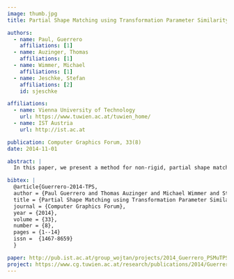 ```yaml
---
image: thumb.jpg
title: Partial Shape Matching using Transformation Parameter Similarity

authors:
  - name: Paul, Guerrero
    affiliations: [1]
  - name: Auzinger, Thomas
    affiliations: [1]
  - name: Wimmer, Michael
    affiliations: [1]
  - name: Jeschke, Stefan
    affiliations: [2]
    id: sjeschke

affiliations:
  - name: Vienna University of Technology
    url: https://www.tuwien.ac.at/tuwien_home/
  - name: IST Austria
    url: http://ist.ac.at

publication: Computer Graphics Forum, 33(8)
date: 2014-11-01

abstract: |
  In this paper, we present a method for non-rigid, partial shape matching in vector graphics. Given a user-specified query region in a 2D shape, similar regions are found, even if they are non-linearly distorted. Furthermore, a non-linear mapping is established between the query regions and these matches, which allows the automatic transfer of editing operations such as texturing. This is achieved by a two-step approach. First, point-wise correspondences between the query region and the whole shape are established. The transformation parameters of these correspondences are registered in an appropriate transformation space. For transformations between similar regions, these parameters form surfaces in transformation space, which are extracted in the second step of our method. The extracted regions may be related to the query region by a non-rigid transform, enabling non-rigid shape matching. 

bibtex: |
  @article{Guerrero-2014-TPS,
  author = {Paul Guerrero and Thomas Auzinger and Michael Wimmer and Stefan Jeschke},
  title = {Partial Shape Matching using Transformation Parameter Similarity},
  journal = {Computer Graphics Forum},
  year = {2014},
  volume = {33},
  number = {8},
  pages = {1--14}
  issn =  {1467-8659}
  }

paper: http://pub.ist.ac.at/group_wojtan/projects/2014_Guerrero_PSMuTPS/Guerrero-2014-TPS-paper.pdf
project: https://www.cg.tuwien.ac.at/research/publications/2014/Guerrero-2014-TPS/
---
```

